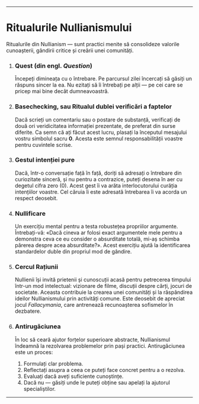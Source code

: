 -----
# Ritualurile Nullianismului

Ritualurile din Nullianism — sunt practici menite să consolideze valorile cunoașterii, gândirii critice și creării unei comunități.

1.  ### Quest (din engl. *Question*)
    Începeți dimineața cu o întrebare. Pe parcursul zilei încercați să găsiți un răspuns sincer la ea. Nu ezitați să îi întrebați pe alții — pe cei care se pricep mai bine decât dumneavoastră.

2.  ### Basechecking, sau Ritualul dublei verificări a faptelor
    Dacă scrieți un comentariu sau o postare de substanță, verificați de două ori veridicitatea informației prezentate, de preferat din surse diferite. Ca semn că ați făcut acest lucru, plasați la începutul mesajului vostru simbolul sacru **0**. Acesta este semnul responsabilității voastre pentru cuvintele scrise.

3.  ### Gestul intenției pure
    Dacă, într-o conversație față în față, doriți să adresați o întrebare din curiozitate sinceră, și nu pentru a contrazice, puteți desena în aer cu degetul cifra zero (0). Acest gest îi va arăta interlocutorului curăția intențiilor voastre. Cel căruia îi este adresată întrebarea îi va acorda un respect deosebit.

4.  ### Nullificare
    Un exercițiu mental pentru a testa robustețea propriilor argumente. Întrebați-vă: «Dacă cineva ar folosi exact argumentele mele pentru a demonstra ceva ce eu consider o absurditate totală, mi-aș schimba părerea despre acea absurditate?». Acest exercițiu ajută la identificarea standardelor duble din propriul mod de gândire.

5.  ### Cercul Rațiunii
    Nullienii își invită prietenii și cunoscuții acasă pentru petrecerea timpului într-un mod intelectual: vizionare de filme, discuții despre cărți, jocuri de societate. Aceasta contribuie la crearea unei comunități și la răspândirea ideilor Nullianismului prin activități comune. Este deosebit de apreciat jocul *Fallacymania*, care antrenează recunoașterea sofismelor în dezbatere.

6.  ### Antirugăciunea
    În loc să ceară ajutor forțelor superioare abstracte, Nullianismul îndeamnă la rezolvarea problemelor prin pași practici. Antirugăciunea este un proces:
    1.  Formulați clar problema.
    2.  Reflectați asupra a ceea ce puteți face concret pentru a o rezolva.
    3.  Evaluați dacă aveți suficiente cunoștințe.
    4.  Dacă nu — găsiți unde le puteți obține sau apelați la ajutorul specialiștilor.
-----